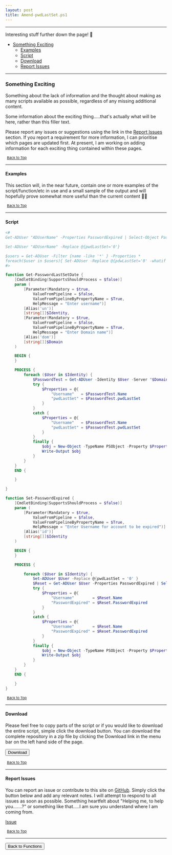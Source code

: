 ```yaml
---
layout: post
title: Amend-pwdLastSet.ps1
---
```


---

Interesting stuff further down the page! 🤔

- [Something Exciting](#something-exciting)
  - [Examples](#examples)
  - [Script](#script)
  - [Download](#download)
  - [Report Issues](#report-issues)

---

### Something Exciting

Something about the lack of information and the thought about making as many scripts available as possible, regardless of any missing additional content.

Some information about the exciting thing.....that's actually what will be here, rather than this filler text.

Please report any issues or suggestions using the link in the [Report Issues](#report-issues) section. If you report a requirement for more information, I can prioritise which pages are updated first. At present, I am working on adding information for each exciting thing contained within these pages.

<span style="font-size:11px;"><a href="#"><i class="fas fa-caret-up" aria-hidden="true" style="color: white; margin-right:5px;"></i>Back to Top</a></span>

---

#### Examples

This section will, in the near future, contain one or more examples of the script/function/etc in use and a small sample of the output and will hopefully prove somewhat more useful than the current content 🤷‍♂️

<span style="font-size:11px;"><a href="#"><i class="fas fa-caret-up" aria-hidden="true" style="color: white; margin-right:5px;"></i>Back to Top</a></span>

---

#### Script

```powershell
<#
Get-ADUser "ADUserName" -Properties PasswordExpired | Select-Object PasswordExpired

Set-ADUser "ADUserName" -Replace @{pwdLastSet='0'}

$users = Get-ADUser -Filter {name -like '*' } -Properties *
foreach($user in $users){ Set-ADUser -Replace @{pdwLastSet='0' -whatif }
#>

function Get-PasswordLastSetDate {
    [CmdletBinding(SupportsShouldProcess = $false)]
    param (
        [Parameter(Mandatory = $true,
            ValueFromPipeline = $false,
            ValueFromPipelineByPropertyName = $True,
            HelpMessage = "Enter username")]
        [Alias('un')]
        [string[]]$Identity,
        [Parameter(Mandatory = $true,
            ValueFromPipeline = $false,
            ValueFromPipelineByPropertyName = $True,
            HelpMessage = "Enter Domain name")]
        [Alias('dom')]
        [string[]]$Domain
    )

    BEGIN {
    }

    PROCESS {
        foreach ($User in $Identity) {
            $PasswordTest = Get-ADUser -Identity $User -Server "$Domain" -Properties "pwdLastSet" | Select-Object -Property Name, @{name = "pwdLastSet"; expression = { [datetime]::FromFileTime($_.pwdLastSet) } }
            try {
                $Properties = @{
                    "Username"   = $PasswordTest.Name
                    "pwdLastSet" = $PasswordTest.pwdLastSet
                }
            }
            catch {
                $Properties = @{
                    "Username"   = $PasswordTest.Name
                    "pwdLastSet" = $PasswordTest.pwdLastSet
                }
            }
            finally {
                $obj = New-Object -TypeName PSObject -Property $Properties
                Write-Output $obj
            }
        }
    }
    END {

    }

}

function Set-PasswordExpired {
    [CmdletBinding(SupportsShouldProcess = $false)]
    param (
        [Parameter(Mandatory = $true,
            ValueFromPipeline = $false,
            ValueFromPipelineByPropertyName = $True,
            HelpMessage = "Enter Username for account to be expired")]
        [Alias('id')]
        [string[]]$Identity
    )

    BEGIN {
    }

    PROCESS {

        foreach ($User in $Identity) {
            Set-ADUser $User -Replace @{pwdLastSet = '0' }
            $Reset = Get-ADUser $User -Properties PasswordExpired | Select-Object -Property Name, PasswordExpired
            try {
                $Properties = @{
                    "Username"        = $Reset.Name
                    "PasswordExpired" = $Reset.PasswordExpired
                }
            }
            catch {
                $Properties = @{
                    "Username"        = $Reset.Name
                    "PasswordExpired" = $Reset.PasswordExpired
                }
            }
            finally {
                $obj = New-Object -TypeName PSObject -Property $Properties
                Write-Output $obj
            }
        }
    }
    END {

    }
}
```

<span style="font-size:11px;"><a href="#"><i class="fas fa-caret-up" aria-hidden="true" style="color: white; margin-right:5px;"></i>Back to Top</a></span>

---

#### Download

Please feel free to copy parts of the script or if you would like to download the entire script, simple click the download button. You can download the complete repository in a zip file by clicking the Download link in the menu bar on the left hand side of the page.

<button class="btn" type="submit" onclick="window.open('/PowerShell/functions/activeDirectory/Amend-pwdLastSet.ps1')">
    <i class="fa fa-cloud-download-alt">
    </i>
        Download
</button>

<span style="font-size:11px;"><a href="#"><i class="fas fa-caret-up" aria-hidden="true" style="color: white; margin-right:5px;"></i>Back to Top</a></span>

---

#### Report Issues

You can report an issue or contribute to this site on <a href="https://github.com/BanterBoy/scripts-blog/issues">GitHub</a>. Simply click the button below and add any relevant notes. I will attempt to respond to all issues as soon as possible. Something heartfelt about "Helping me, to help you.......?" or something like that.....I am sure you understand where I am coming from.

<!-- Place this tag where you want the button to render. -->

<a class="github-button" href="https://github.com/BanterBoy/scripts-blog/issues/new?title=Amend-pwdLastSet.ps1&body=There is a problem with this function. Please find details below." data-show-count="true" aria-label="Issue BanterBoy/scripts-blog on GitHub">Issue</a>

<span style="font-size:11px;"><a href="#"><i class="fas fa-caret-up" aria-hidden="true" style="color: white; margin-right:5px;"></i>Back to Top</a></span>

---

<a href="/menu/_pages/functions.html">
    <button class="btn">
        <i class='fas fa-reply'>
        </i>
            Back to Functions
    </button>
</a>
